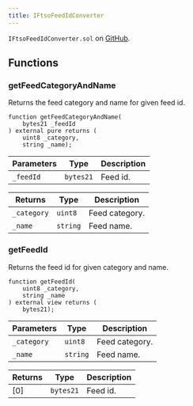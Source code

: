 ```yaml
---
title: IFtsoFeedIdConverter
---
```


<!-- This is an autogenerated file. Do not edit! -->
`IFtsoFeedIdConverter.sol` on [GitHub](https://github.com/flare-foundation/flare-smart-contracts-v2/blob/main/contracts/userInterfaces/IFtsoFeedIdConverter.sol).

## Functions

### getFeedCategoryAndName

Returns the feed category and name for given feed id.

```solidity
function getFeedCategoryAndName(
    bytes21 _feedId
) external pure returns (
    uint8 _category,
    string _name);
```

| Parameters | Type | Description |
| ---------- | ---- | ----------- |
| `_feedId` | `bytes21` | Feed id. |

| Returns | Type | Description |
| ------- | ---- | ----------- |
| `_category` | `uint8` | Feed category. |
| `_name` | `string` | Feed name. |

### getFeedId

Returns the feed id for given category and name.

```solidity
function getFeedId(
    uint8 _category,
    string _name
) external view returns (
    bytes21);
```

| Parameters | Type | Description |
| ---------- | ---- | ----------- |
| `_category` | `uint8` | Feed category. |
| `_name` | `string` | Feed name. |

| Returns | Type | Description |
| ------- | ---- | ----------- |
| [0] | `bytes21` | Feed id. |

